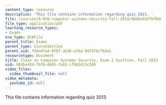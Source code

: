 ```yaml
---
content_type: resource
description: 'This file contains information regarding quiz 2013. '
file: /courses/6-858-computer-systems-security-fall-2014/98dbe42dfbf8d6057a63cfb62411c384_MIT6_858F14_q13_2_sol.pdf
file_type: application/pdf
learning_resource_types:
- Exams
ocw_type: OCWFile
parent_title: Exams
parent_type: CourseSection
parent_uid: fd4a47a4-0f87-ab36-ef6a-94747bc76da1
resourcetype: Document
title: Class on Computer Systems Security, Exam 2 Soultion, Fall 2013
uid: 98dbe42d-fbf8-d605-7a63-cfb62411c384
video_files:
  video_thumbnail_file: null
video_metadata:
  youtube_id: null
---
```

This file contains information regarding quiz 2013. 

